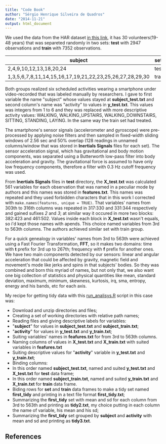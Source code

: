 ```yaml
---
title: "Code Book"
author: "Sérgio Henrique Silveira de Quadros"
date: "2014-11-21"
output: html_document
---
```

We used the data from the HAR dataset [in this link](<https://d396qusza40orc.cloudfront.net/getdata%2Fprojectfiles%2FUCI%20HAR%20Dataset.zip>), it has 30 volunteers(19-48 years) that was separeted randomly in two sets: **test** with 2947 observations and **train** with 7352 observations.

|subject|sets|
|---|---|
|2,4,9,10,12,13,18,20,24|test|
|1,3,5,6,7,8,11,14,15,16,17,19,21,22,23,25,26,27,28,29,30|train|

Both groups realized six scheduled activities wearing a smartphone under video-recorded that was labeled manually by researchers. I gave to first variable the name "subject" whose values stayed at **subject_test.txt** and second column's name was "activity" to values in **y_test.txt**. This values was integers from 1 to 6 and they was replaced with more descriptive activity values: WALKING, WALKING_UPSTAIRS, WALKING_DOWNSTAIRS, SITTING, STANDING, LAYING.
In the same way the train set had treated.

The smartphone's sensor signals (accelerometer and gyroscope) were pre-processed by applying noise filters and then sampled in fixed-width sliding windows of 2.56 sec and 50% overlap (128 readings in unnamed columns/window that was stored in **Inertials Signals** files for each set). The sensor acceleration signal, which has gravitational and body motion components, was separated using a Butterworth low-pass filter into body acceleration and gravity. The gravitational force is assumed to have only low frequency components, therefore a filter with 0.3 Hz cutoff frequency was used. 

From **Inertials Signals** files in **test** directory, the **X_test.txt** was calculated 561 variables for each observation that was named in a peculiar mode by authors and this names was stored in **features.txt**. This names was repeated and they used forbidden characters that in this work I corrected with ```make.names(features, unique = TRUE)```. That variables' names from 303th to 316th columns was repeated in 317:330 and 331:344 respectively and gained sufixes _2_ and _3_; at similar way it occured in more two blocks: 382:423 and 461:502. Values inside each block in **X_test.txt** wasn't equals, so i'd kept those names with apends. This choice named variables from 3rd to 563th columns. The authors achieved similar set with train group.

For a quick genealogy in variables' names from 3rd to 563th were achieved using a Fast Fourier Transformation, **FFT**, so it makes two domains: time with **t** prefix for 3rd up to 267th; frequency with **f** prefix for another ones. 
We have two main components detected by our sensors: linear and angular acceleration that could be affected by gravity, magnetic field and movement's mode like jerks and spins in that subjects' bodies. So they was combined and born this myriad of names, but not only that, we also want one big collection of statistics and physical quantities like mean, standard deviation, maximum, minimum, skewness, kurtosis, irq, sma, entropy, energy and his bands, etc for each axis.

My recipe for getting tidy data with this [run_analisys.R](<https://github.com/sergioquadros/getdata_009_coursera2014Nov/blob/master/run_analisys.R>) script in this case was:
+  Download and unzip directories and files;
+  Creating a set of working directories with relative path names;
+  Reading files and giving descriptive labels for variables:
  +  "**subject**" for values in **subject_test.txt** and **subject_train.txt**;
  +  "**activity**" for values in **y_test.txt** and **y_train.txt**;
  +  Suiting variables' names in **feafures.txt** for from 3rd to 563th columns.
+  Naming columns of values in **X_test.txt** and **X_train.txt** with suited variables in **feafures.txt**
+  Suiting descriptive values for "**activity**" variable in **y_test.txt** and **y_train.txt**;
+  Binding columns:
  +  In this order named **subject_test.txt**, named and suited **y_test.txt** and **X_test.txt** for **test** data frame;
  +  In this order named **subject_train.txt**, named and suited **y_train.txt** and **X_train.txt** for **train** data frame.
+  Biding rows for **set** and **train** data frames to make a tidy set named **first_tidy** and printing in a text file format **first_tidy.txt**;
+  Summarizing the **first_tidy** set with mean and sd for each column from 3rd to 563th and printing as **tidy2.txt**, my choice putting in each column the name of variable, his mean and his sd;
+  Summarizing the **first_tidy** set grouped by **subject** and **activity** with mean and sd and printing as **tidy3.txt**.

## References










